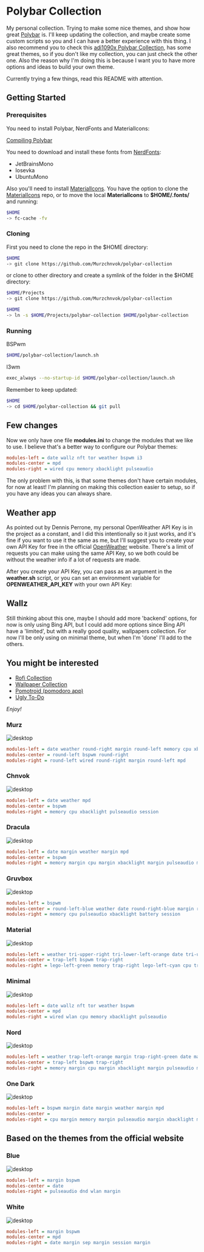 # Polybar Collection

My personal collection. Trying to make some nice themes, and show how great [Polybar](https://github.com/polybar/polybar) is. I'll keep updating the collection, and maybe create some custom scripts so you and I can have a better experience with this thing. I also recommend you to check this [adi1090x Polybar Collection](https://github.com/adi1090x/polybar-themes), has some great themes, so if you don't like my collection, you can just check the other one. Also the reason why I'm doing this is because I want you to have more options and ideas to build your own theme.

Currently trying a few things, read this README with attention.

## Getting Started

### Prerequisites

You need to install Polybar, NerdFonts and MaterialIcons:

[Compiling Polybar](https://github.com/polybar/polybar/wiki/Compiling)

You need to download and install these fonts from [NerdFonts](https://www.nerdfonts.com/font-downloads):

- JetBrainsMono
- Iosevka
- UbuntuMono

Also you'll need to install [MaterialIcons](https://github.com/google/material-design-icons).
You have the option to clone the [MaterialIcons](https://github.com/google/material-design-icons) repo, or to move the local **MaterialIcons** to **$HOME/.fonts/** and running:

```bash
$HOME
-> fc-cache -fv
```

### Cloning

First you need to clone the repo in the \$HOME directory:

```bash
$HOME
-> git clone https://github.com/Murzchnvok/polybar-collection
```

or clone to other directory and create a symlink of the folder in the \$HOME directory:

```bash
$HOME/Projects
-> git clone https://github.com/Murzchnvok/polybar-collection

$HOME
-> ln -s $HOME/Projects/polybar-collection $HOME/polybar-collection
```

### Running

BSPwm

```bash
$HOME/polybar-collection/launch.sh
```

I3wm

```bash
exec_always --no-startup-id $HOME/polybar-collection/launch.sh
```

Remember to keep updated:

```bash
$HOME
-> cd $HOME/polybar-collection && git pull
```

## Few changes

Now we only have one file **modules.ini** to change the modules that we like to use. I believe that's a better way to configure our Polybar themes:

```ini
modules-left = date wallz nft tor weather bspwm i3
modules-center = mpd
modules-right = wired cpu memory xbacklight pulseaudio
```

The only problem with this, is that some themes don't have certain modules, for now at least! I'm planning on making this collection easier to setup, so if you have any ideas you can always share.

## Weather app

As pointed out by Dennis Perrone, my personal OpenWeather API Key is in the project as a constant, and I did this intentionally so it just works, and it's fine if you want to use it the same as me, but I'll suggest you to create your own API Key for free in the official [OpenWeather](https://openweathermap.org/api) website. There's a limit of requests you can make using the same API Key, so we both could be without the weather info if a lot of requests are made.

After you create your API Key, you can pass as an argument in the **weather.sh** script, or you can set an environment variable for **OPENWEATHER_API_KEY** with your own API Key:

## Wallz

Still thinking about this one, maybe I should add more 'backend' options, for now is only using Bing API, but I could add more options since Bing API have a 'limited', but with a really good quality, wallpapers collection. For now I'll be only using on minimal theme, but when I'm 'done' I'll add to the others.

## You might be interested

- [Rofi Collection](https://github.com/Murzchnvok/rofi-collection)
- [Wallpaper Collection](https://drive.google.com/drive/folders/1o1qjRgkJtnF_8uGB1z6MRsQUjWinHUsw?usp=sharing)
- [Pomotroid (pomodoro app)](https://github.com/Splode/pomotroid)
- [Ugly To-Do](https://github.com/Murzchnvok/ugly-todo)

_Enjoy!_

### Murz

![desktop](screenshots/murz/desktop.png)

```ini
modules-left = date weather round-right margin round-left memory cpu xbacklight pulseaudio round-right
modules-center = round-left bspwm round-right
modules-right = round-left wired round-right margin round-left mpd
```

### Chnvok

![desktop](screenshots/chnvok/desktop.png)

```ini
modules-left = date weather mpd
modules-center = bspwm
modules-right = memory cpu xbacklight pulseaudio session
```

### Dracula

![desktop](screenshots/dracula/desktop.png)

```ini
modules-left = date margin weather margin mpd
modules-center = bspwm
modules-right = memory margin cpu margin xbacklight margin pulseaudio margin battery margin session
```

### Gruvbox

![desktop](screenshots/gruvbox/desktop.png)

```ini
modules-left = bspwm
modules-center = round-left-blue weather date round-right-blue margin round-left mpd round-right
modules-right = memory cpu pulseaudio xbacklight battery session
```

### Material

![desktop](screenshots/material/desktop.png)

```ini
modules-left = weather tri-upper-right tri-lower-left-orange date tri-upper-right tri-lower-left-green mpd honey-right
modules-center = trap-left bspwm trap-right
modules-right = lego-left-green memory trap-right lego-left-cyan cpu trap-right lego-left-yellow xbacklight trap-right lego-left-orange pulseaudio trap-right lego-left-cyan battery
```

### Minimal

![desktop](screenshots/minimal/desktop.png)

```ini
modules-left = date wallz nft tor weather bspwm
modules-center = mpd
modules-right = wired wlan cpu memory xbacklight pulseaudio
```

### Nord

![desktop](screenshots/nord/desktop.png)

```ini
modules-left = weather trap-left-orange margin trap-right-green date margin mpd round-right
modules-center = trap-left bspwm trap-right
modules-right = memory margin cpu margin xbacklight margin pulseaudio margin battery trap-right trap-right-orange session trap-left-orange
```

### One Dark

![desktop](screenshots/onedark/desktop.png)

```ini
modules-left = bspwm margin date margin weather margin mpd
modules-center =
modules-right = cpu margin memory margin pulseaudio margin xbacklight margin wallz margin session
```

## Based on the themes from the official website

### Blue

![desktop](screenshots/blue/desktop.png)

```ini
modules-left = margin bspwm
modules-center = date
modules-right = pulseaudio dnd wlan margin
```

### White

![desktop](screenshots/white/desktop.png)

```ini
modules-left = margin bspwm
modules-center = mpd
modules-right = date margin sep margin session margin
```
